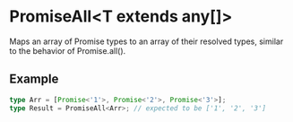 # PromiseAll<T extends any[]>

Maps an array of Promise types to an array of their resolved types, similar to the behavior of Promise.all().


## Example
```ts
type Arr = [Promise<'1'>, Promise<'2'>, Promise<'3'>];
type Result = PromiseAll<Arr>; // expected to be ['1', '2', '3']
```

